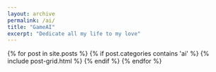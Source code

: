 ```yaml
---
layout: archive
permalink: /ai/
title: "GameAI"
excerpt: "Dedicate all my life to my love"
---
```


<div class="tiles">
{% for post in site.posts %}
	{% if post.categories contains 'ai' %}
		{% include post-grid.html %}
	{% endif %}
{% endfor %}
</div><!-- /.tiles -->


